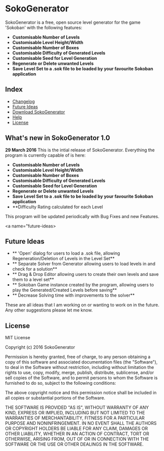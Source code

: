 # SokoGenerator

SokoGenerator is a free, open source level generator for the game 'Sokoban' with the following features:
* **Customisable Number of Levels**
* **Customisable Level Height/Width**
* **Customisable Number of Boxes**
* **Customisable Difficulty of Generated Levels**
* **Customisable Seed for Level Generation**
* **Regenerate or Delete unwanted Levels**
* **Save Level Set to a .sok file to be loaded by your favourite Sokoban application**

## Index

- [Changelog](#changelog)
- [Future Ideas](#future-ideas)
- [Download SokoGenerator](#download)
- [Help](#help)
- [License](#license)

<a name="changelog"></a>
## What's new in SokoGenerator 1.0
<b>29 March 2016</b>
This is the intial release of SokoGenerator. Everything the program is currently capable of is here:
* **Customisable Number of Levels**
* **Customisable Level Height/Width**
* **Customisable Number of Boxes**
* **Customisable Difficulty of Generated Levels**
* **Customisable Seed for Level Generation**
* **Regenerate or Delete unwanted Levels**
* **Save Level Set to a .sok file to be loaded by your favourite Sokoban application**
* **Difficulty Rating calculated for each Level

This program will be updated periodically with Bug Fixes and new Features.

<a name="future-ideas></a>
## Future Ideas

* ** 'Open' dialog for users to load a .sok file, allowing Regeneration/Deletion of Levels in the Level Set**
* ** Separate Solver from Generator allowing users to load levels in and check for a solution**
* ** Drag & Drop Editor allowing users to create their own levels and save them to a level set**
* ** Sokoban Game instance created by the program, allowing users to play the Generated/Created Levels before saving**
* ** Decrease Solving time with improvements to the solver**

These are all ideas that I am working on or wanting to work on in the future. Any other suggestions please let me know.

<a name="license"></a>
## License

MIT License

Copyright (c) 2016 SokoGenerator

Permission is hereby granted, free of charge, to any person obtaining a copy
of this software and associated documentation files (the "Software"), to deal
in the Software without restriction, including without limitation the rights
to use, copy, modify, merge, publish, distribute, sublicense, and/or sell
copies of the Software, and to permit persons to whom the Software is
furnished to do so, subject to the following conditions:

The above copyright notice and this permission notice shall be included in all
copies or substantial portions of the Software.

THE SOFTWARE IS PROVIDED "AS IS", WITHOUT WARRANTY OF ANY KIND, EXPRESS OR
IMPLIED, INCLUDING BUT NOT LIMITED TO THE WARRANTIES OF MERCHANTABILITY,
FITNESS FOR A PARTICULAR PURPOSE AND NONINFRINGEMENT. IN NO EVENT SHALL THE
AUTHORS OR COPYRIGHT HOLDERS BE LIABLE FOR ANY CLAIM, DAMAGES OR OTHER
LIABILITY, WHETHER IN AN ACTION OF CONTRACT, TORT OR OTHERWISE, ARISING FROM,
OUT OF OR IN CONNECTION WITH THE SOFTWARE OR THE USE OR OTHER DEALINGS IN THE
SOFTWARE.
